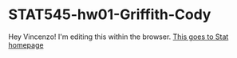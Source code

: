# STAT545-hw01-Griffith-Cody
Hey Vincenzo! I'm editing this within the browser.
[This goes to Stat homepage](stat545.com)
